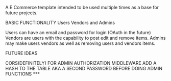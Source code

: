 A E Commerce template intended to be used multiple times as a base for future projects. 

BASIC FUNCTIONALITY
Users Vendors and Admins

Users can have an email and password for login (OAuth in the future)
Vendors are users with the capability to post edit and remove items.
Admins may make users vendors as well as removing users and vendors items.

FUTURE IDEAS

CORS(DEFINITELY)
FOR ADMIN AUTHORIZATION MIDDLEWARE ADD A HASH TO THE TABLE AKA A SECOND PASSWORD BEFORE DOING ADMIN FUNCTIONS \*\*\*
